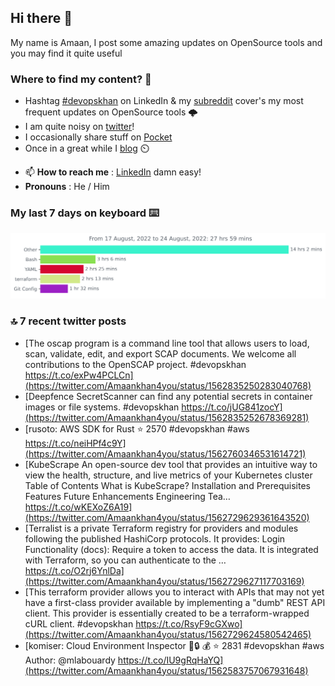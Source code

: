 <!--- [![Hits](https://hits.seeyoufarm.com/api/count/incr/badge.svg?url=https%3A%2F%2Fgithub.com%2Fakhan4u%2Fhit-counter&count_bg=%2379C83D&title_bg=%23555555&icon=&icon_color=%23E7E7E7&title=visits&edge_flat=false)](https://hits.seeyoufarm.com) --->

## Hi there 👋

My name is Amaan, I post some amazing updates on OpenSource tools and you may find it quite useful

### Where to find my content? 🤔

* Hashtag [#devopskhan](https://www.linkedin.com/feed/hashtag/devopskhan/) on LinkedIn & my [subreddit](https://www.reddit.com/r/devopskhan/) cover's my most frequent updates on OpenSource tools 🌩️
* I am quite noisy on [twitter](https://twitter.com/Amaankhan4you)!
* I occasionally share stuff on [Pocket](https://getpocket.com/@ej6g8d1dp2829A16a9Tf5d4T6bAMp3d8791rejDe86yem3bm4e14ex4fT4dluk29)
* Once in a great while I [blog](https://linuxparrot.com/) ⏲️


- 📫 **How to reach me** : [LinkedIn](https://www.linkedin.com/in/amaan-khan-linux-ninja) damn easy!
- **Pronouns** : He / Him

### My last 7 days on keyboard ⌨️

<img src="https://github.com/akhan4u/akhan4u/blob/main/images/stat.svg" alt="Amaan's Wakatime Activity!"/>

### 🔝 7 recent twitter posts
<!-- DEVDOJO:START -->
- [The oscap program is a command line tool that allows users to load, scan, validate, edit, and export SCAP documents. We welcome all contributions to the OpenSCAP project. #devopskhan https://t.co/exPw4PCLCn](https://twitter.com/Amaankhan4you/status/1562835250283040768)
- [Deepfence SecretScanner can find any potential secrets in container images or file systems. #devopskhan https://t.co/jUG841zocY](https://twitter.com/Amaankhan4you/status/1562835252678369281)
- [rusoto: AWS SDK for Rust
⭐️ 2570
#devopskhan #aws
https://t.co/neiHPf4c9Y](https://twitter.com/Amaankhan4you/status/1562760346531614721)
- [KubeScrape An open-source dev tool that provides an intuitive way to view the health, structure, and live metrics of your Kubernetes cluster Table of Contents What is KubeScrape? Installation and Prerequisites Features Future Enhancements Engineering Tea… https://t.co/wKEXoZ6A19](https://twitter.com/Amaankhan4you/status/1562729629361643520)
- [Terralist is a private Terraform registry for providers and modules following the published HashiCorp protocols. It provides: Login Functionality &lpar;docs&rpar;: Require a token to access the data. It is integrated with Terraform, so you can authenticate to the … https://t.co/O2rj6YnlDa](https://twitter.com/Amaankhan4you/status/1562729627117703169)
- [This terraform provider allows you to interact with APIs that may not yet have a first-class provider available by implementing a &quot;dumb&quot; REST API client. This provider is essentially created to be a terraform-wrapped cURL client. #devopskhan https://t.co/RsyF9cGXwo](https://twitter.com/Amaankhan4you/status/1562729624580542465)
- [komiser: Cloud Environment Inspector 👮:lock: :moneybag:
⭐️ 2831
#devopskhan #aws
Author: @mlabouardy
https://t.co/IU9gRqHaYQ](https://twitter.com/Amaankhan4you/status/1562583757067931648)
<!-- DEVDOJO:END -->

<!-- ![Amaan's GitHub stats](https://github-readme-stats.vercel.app/api?username=akhan4u&count_private=true&show_icons=true&hide=contribs) -->
